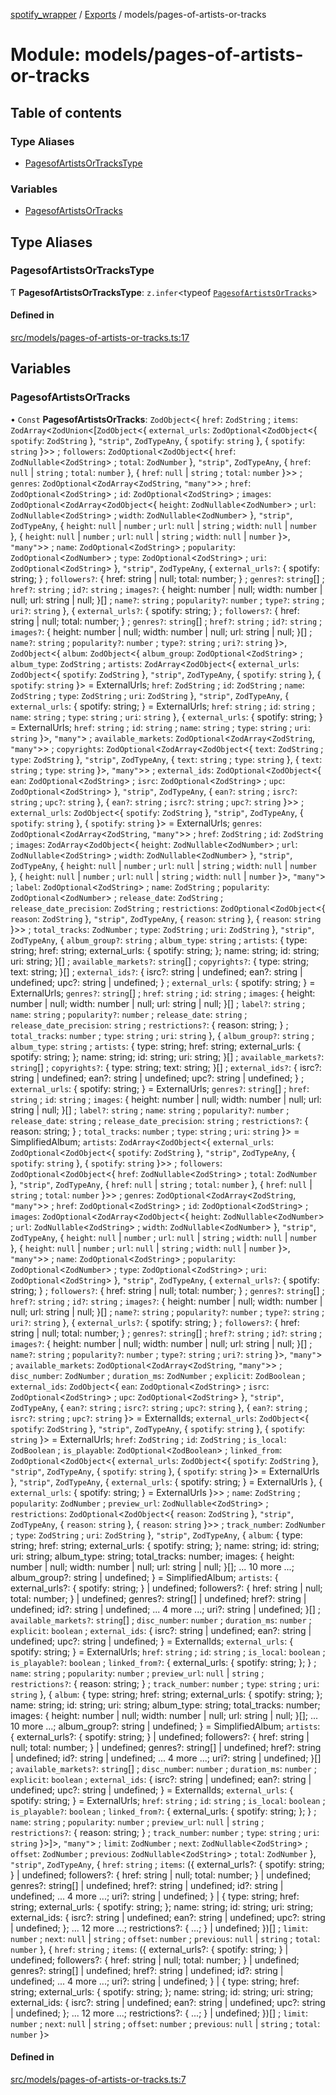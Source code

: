 [spotify_wrapper](../README.md) / [Exports](../modules.md) / models/pages-of-artists-or-tracks

# Module: models/pages-of-artists-or-tracks

## Table of contents

### Type Aliases

- [PagesofArtistsOrTracksType](models_pages_of_artists_or_tracks.md#pagesofartistsortrackstype)

### Variables

- [PagesofArtistsOrTracks](models_pages_of_artists_or_tracks.md#pagesofartistsortracks)

## Type Aliases

### PagesofArtistsOrTracksType

Ƭ **PagesofArtistsOrTracksType**: `z.infer`<typeof [`PagesofArtistsOrTracks`](models_pages_of_artists_or_tracks.md#pagesofartistsortracks)\>

#### Defined in

[src/models/pages-of-artists-or-tracks.ts:17](https://github.com/XzavierDunn/spotify-wrapper-ts/blob/259550e/src/models/pages-of-artists-or-tracks.ts#L17)

## Variables

### PagesofArtistsOrTracks

• `Const` **PagesofArtistsOrTracks**: `ZodObject`<{ `href`: `ZodString` ; `items`: `ZodArray`<`ZodUnion`<[`ZodObject`<{ `external_urls`: `ZodOptional`<`ZodObject`<{ `spotify`: `ZodString`  }, ``"strip"``, `ZodTypeAny`, { `spotify`: `string`  }, { `spotify`: `string`  }\>\> ; `followers`: `ZodOptional`<`ZodObject`<{ `href`: `ZodNullable`<`ZodString`\> ; `total`: `ZodNumber`  }, ``"strip"``, `ZodTypeAny`, { `href`: ``null`` \| `string` ; `total`: `number`  }, { `href`: ``null`` \| `string` ; `total`: `number`  }\>\> ; `genres`: `ZodOptional`<`ZodArray`<`ZodString`, ``"many"``\>\> ; `href`: `ZodOptional`<`ZodString`\> ; `id`: `ZodOptional`<`ZodString`\> ; `images`: `ZodOptional`<`ZodArray`<`ZodObject`<{ `height`: `ZodNullable`<`ZodNumber`\> ; `url`: `ZodNullable`<`ZodString`\> ; `width`: `ZodNullable`<`ZodNumber`\>  }, ``"strip"``, `ZodTypeAny`, { `height`: ``null`` \| `number` ; `url`: ``null`` \| `string` ; `width`: ``null`` \| `number`  }, { `height`: ``null`` \| `number` ; `url`: ``null`` \| `string` ; `width`: ``null`` \| `number`  }\>, ``"many"``\>\> ; `name`: `ZodOptional`<`ZodString`\> ; `popularity`: `ZodOptional`<`ZodNumber`\> ; `type`: `ZodOptional`<`ZodString`\> ; `uri`: `ZodOptional`<`ZodString`\>  }, ``"strip"``, `ZodTypeAny`, { `external_urls?`: { spotify: string; } ; `followers?`: { href: string \| null; total: number; } ; `genres?`: `string`[] ; `href?`: `string` ; `id?`: `string` ; `images?`: { height: number \| null; width: number \| null; url: string \| null; }[] ; `name?`: `string` ; `popularity?`: `number` ; `type?`: `string` ; `uri?`: `string`  }, { `external_urls?`: { spotify: string; } ; `followers?`: { href: string \| null; total: number; } ; `genres?`: `string`[] ; `href?`: `string` ; `id?`: `string` ; `images?`: { height: number \| null; width: number \| null; url: string \| null; }[] ; `name?`: `string` ; `popularity?`: `number` ; `type?`: `string` ; `uri?`: `string`  }\>, `ZodObject`<{ `album`: `ZodObject`<{ `album_group`: `ZodOptional`<`ZodString`\> ; `album_type`: `ZodString` ; `artists`: `ZodArray`<`ZodObject`<{ `external_urls`: `ZodObject`<{ `spotify`: `ZodString`  }, ``"strip"``, `ZodTypeAny`, { `spotify`: `string`  }, { `spotify`: `string`  }\> = ExternalUrls; `href`: `ZodString` ; `id`: `ZodString` ; `name`: `ZodString` ; `type`: `ZodString` ; `uri`: `ZodString`  }, ``"strip"``, `ZodTypeAny`, { `external_urls`: { spotify: string; } = ExternalUrls; `href`: `string` ; `id`: `string` ; `name`: `string` ; `type`: `string` ; `uri`: `string`  }, { `external_urls`: { spotify: string; } = ExternalUrls; `href`: `string` ; `id`: `string` ; `name`: `string` ; `type`: `string` ; `uri`: `string`  }\>, ``"many"``\> ; `available_markets`: `ZodOptional`<`ZodArray`<`ZodString`, ``"many"``\>\> ; `copyrights`: `ZodOptional`<`ZodArray`<`ZodObject`<{ `text`: `ZodString` ; `type`: `ZodString`  }, ``"strip"``, `ZodTypeAny`, { `text`: `string` ; `type`: `string`  }, { `text`: `string` ; `type`: `string`  }\>, ``"many"``\>\> ; `external_ids`: `ZodOptional`<`ZodObject`<{ `ean`: `ZodOptional`<`ZodString`\> ; `isrc`: `ZodOptional`<`ZodString`\> ; `upc`: `ZodOptional`<`ZodString`\>  }, ``"strip"``, `ZodTypeAny`, { `ean?`: `string` ; `isrc?`: `string` ; `upc?`: `string`  }, { `ean?`: `string` ; `isrc?`: `string` ; `upc?`: `string`  }\>\> ; `external_urls`: `ZodObject`<{ `spotify`: `ZodString`  }, ``"strip"``, `ZodTypeAny`, { `spotify`: `string`  }, { `spotify`: `string`  }\> = ExternalUrls; `genres`: `ZodOptional`<`ZodArray`<`ZodString`, ``"many"``\>\> ; `href`: `ZodString` ; `id`: `ZodString` ; `images`: `ZodArray`<`ZodObject`<{ `height`: `ZodNullable`<`ZodNumber`\> ; `url`: `ZodNullable`<`ZodString`\> ; `width`: `ZodNullable`<`ZodNumber`\>  }, ``"strip"``, `ZodTypeAny`, { `height`: ``null`` \| `number` ; `url`: ``null`` \| `string` ; `width`: ``null`` \| `number`  }, { `height`: ``null`` \| `number` ; `url`: ``null`` \| `string` ; `width`: ``null`` \| `number`  }\>, ``"many"``\> ; `label`: `ZodOptional`<`ZodString`\> ; `name`: `ZodString` ; `popularity`: `ZodOptional`<`ZodNumber`\> ; `release_date`: `ZodString` ; `release_date_precision`: `ZodString` ; `restrictions`: `ZodOptional`<`ZodObject`<{ `reason`: `ZodString`  }, ``"strip"``, `ZodTypeAny`, { `reason`: `string`  }, { `reason`: `string`  }\>\> ; `total_tracks`: `ZodNumber` ; `type`: `ZodString` ; `uri`: `ZodString`  }, ``"strip"``, `ZodTypeAny`, { `album_group?`: `string` ; `album_type`: `string` ; `artists`: { type: string; href: string; external\_urls: { spotify: string; }; name: string; id: string; uri: string; }[] ; `available_markets?`: `string`[] ; `copyrights?`: { type: string; text: string; }[] ; `external_ids?`: { isrc?: string \| undefined; ean?: string \| undefined; upc?: string \| undefined; } ; `external_urls`: { spotify: string; } = ExternalUrls; `genres?`: `string`[] ; `href`: `string` ; `id`: `string` ; `images`: { height: number \| null; width: number \| null; url: string \| null; }[] ; `label?`: `string` ; `name`: `string` ; `popularity?`: `number` ; `release_date`: `string` ; `release_date_precision`: `string` ; `restrictions?`: { reason: string; } ; `total_tracks`: `number` ; `type`: `string` ; `uri`: `string`  }, { `album_group?`: `string` ; `album_type`: `string` ; `artists`: { type: string; href: string; external\_urls: { spotify: string; }; name: string; id: string; uri: string; }[] ; `available_markets?`: `string`[] ; `copyrights?`: { type: string; text: string; }[] ; `external_ids?`: { isrc?: string \| undefined; ean?: string \| undefined; upc?: string \| undefined; } ; `external_urls`: { spotify: string; } = ExternalUrls; `genres?`: `string`[] ; `href`: `string` ; `id`: `string` ; `images`: { height: number \| null; width: number \| null; url: string \| null; }[] ; `label?`: `string` ; `name`: `string` ; `popularity?`: `number` ; `release_date`: `string` ; `release_date_precision`: `string` ; `restrictions?`: { reason: string; } ; `total_tracks`: `number` ; `type`: `string` ; `uri`: `string`  }\> = SimplifiedAlbum; `artists`: `ZodArray`<`ZodObject`<{ `external_urls`: `ZodOptional`<`ZodObject`<{ `spotify`: `ZodString`  }, ``"strip"``, `ZodTypeAny`, { `spotify`: `string`  }, { `spotify`: `string`  }\>\> ; `followers`: `ZodOptional`<`ZodObject`<{ `href`: `ZodNullable`<`ZodString`\> ; `total`: `ZodNumber`  }, ``"strip"``, `ZodTypeAny`, { `href`: ``null`` \| `string` ; `total`: `number`  }, { `href`: ``null`` \| `string` ; `total`: `number`  }\>\> ; `genres`: `ZodOptional`<`ZodArray`<`ZodString`, ``"many"``\>\> ; `href`: `ZodOptional`<`ZodString`\> ; `id`: `ZodOptional`<`ZodString`\> ; `images`: `ZodOptional`<`ZodArray`<`ZodObject`<{ `height`: `ZodNullable`<`ZodNumber`\> ; `url`: `ZodNullable`<`ZodString`\> ; `width`: `ZodNullable`<`ZodNumber`\>  }, ``"strip"``, `ZodTypeAny`, { `height`: ``null`` \| `number` ; `url`: ``null`` \| `string` ; `width`: ``null`` \| `number`  }, { `height`: ``null`` \| `number` ; `url`: ``null`` \| `string` ; `width`: ``null`` \| `number`  }\>, ``"many"``\>\> ; `name`: `ZodOptional`<`ZodString`\> ; `popularity`: `ZodOptional`<`ZodNumber`\> ; `type`: `ZodOptional`<`ZodString`\> ; `uri`: `ZodOptional`<`ZodString`\>  }, ``"strip"``, `ZodTypeAny`, { `external_urls?`: { spotify: string; } ; `followers?`: { href: string \| null; total: number; } ; `genres?`: `string`[] ; `href?`: `string` ; `id?`: `string` ; `images?`: { height: number \| null; width: number \| null; url: string \| null; }[] ; `name?`: `string` ; `popularity?`: `number` ; `type?`: `string` ; `uri?`: `string`  }, { `external_urls?`: { spotify: string; } ; `followers?`: { href: string \| null; total: number; } ; `genres?`: `string`[] ; `href?`: `string` ; `id?`: `string` ; `images?`: { height: number \| null; width: number \| null; url: string \| null; }[] ; `name?`: `string` ; `popularity?`: `number` ; `type?`: `string` ; `uri?`: `string`  }\>, ``"many"``\> ; `available_markets`: `ZodOptional`<`ZodArray`<`ZodString`, ``"many"``\>\> ; `disc_number`: `ZodNumber` ; `duration_ms`: `ZodNumber` ; `explicit`: `ZodBoolean` ; `external_ids`: `ZodObject`<{ `ean`: `ZodOptional`<`ZodString`\> ; `isrc`: `ZodOptional`<`ZodString`\> ; `upc`: `ZodOptional`<`ZodString`\>  }, ``"strip"``, `ZodTypeAny`, { `ean?`: `string` ; `isrc?`: `string` ; `upc?`: `string`  }, { `ean?`: `string` ; `isrc?`: `string` ; `upc?`: `string`  }\> = ExternalIds; `external_urls`: `ZodObject`<{ `spotify`: `ZodString`  }, ``"strip"``, `ZodTypeAny`, { `spotify`: `string`  }, { `spotify`: `string`  }\> = ExternalUrls; `href`: `ZodString` ; `id`: `ZodString` ; `is_local`: `ZodBoolean` ; `is_playable`: `ZodOptional`<`ZodBoolean`\> ; `linked_from`: `ZodOptional`<`ZodObject`<{ `external_urls`: `ZodObject`<{ `spotify`: `ZodString`  }, ``"strip"``, `ZodTypeAny`, { `spotify`: `string`  }, { `spotify`: `string`  }\> = ExternalUrls }, ``"strip"``, `ZodTypeAny`, { `external_urls`: { spotify: string; } = ExternalUrls }, { `external_urls`: { spotify: string; } = ExternalUrls }\>\> ; `name`: `ZodString` ; `popularity`: `ZodNumber` ; `preview_url`: `ZodNullable`<`ZodString`\> ; `restrictions`: `ZodOptional`<`ZodObject`<{ `reason`: `ZodString`  }, ``"strip"``, `ZodTypeAny`, { `reason`: `string`  }, { `reason`: `string`  }\>\> ; `track_number`: `ZodNumber` ; `type`: `ZodString` ; `uri`: `ZodString`  }, ``"strip"``, `ZodTypeAny`, { `album`: { type: string; href: string; external\_urls: { spotify: string; }; name: string; id: string; uri: string; album\_type: string; total\_tracks: number; images: { height: number \| null; width: number \| null; url: string \| null; }[]; ... 10 more ...; album\_group?: string \| undefined; } = SimplifiedAlbum; `artists`: { external\_urls?: { spotify: string; } \| undefined; followers?: { href: string \| null; total: number; } \| undefined; genres?: string[] \| undefined; href?: string \| undefined; id?: string \| undefined; ... 4 more ...; uri?: string \| undefined; }[] ; `available_markets?`: `string`[] ; `disc_number`: `number` ; `duration_ms`: `number` ; `explicit`: `boolean` ; `external_ids`: { isrc?: string \| undefined; ean?: string \| undefined; upc?: string \| undefined; } = ExternalIds; `external_urls`: { spotify: string; } = ExternalUrls; `href`: `string` ; `id`: `string` ; `is_local`: `boolean` ; `is_playable?`: `boolean` ; `linked_from?`: { external\_urls: { spotify: string; }; } ; `name`: `string` ; `popularity`: `number` ; `preview_url`: ``null`` \| `string` ; `restrictions?`: { reason: string; } ; `track_number`: `number` ; `type`: `string` ; `uri`: `string`  }, { `album`: { type: string; href: string; external\_urls: { spotify: string; }; name: string; id: string; uri: string; album\_type: string; total\_tracks: number; images: { height: number \| null; width: number \| null; url: string \| null; }[]; ... 10 more ...; album\_group?: string \| undefined; } = SimplifiedAlbum; `artists`: { external\_urls?: { spotify: string; } \| undefined; followers?: { href: string \| null; total: number; } \| undefined; genres?: string[] \| undefined; href?: string \| undefined; id?: string \| undefined; ... 4 more ...; uri?: string \| undefined; }[] ; `available_markets?`: `string`[] ; `disc_number`: `number` ; `duration_ms`: `number` ; `explicit`: `boolean` ; `external_ids`: { isrc?: string \| undefined; ean?: string \| undefined; upc?: string \| undefined; } = ExternalIds; `external_urls`: { spotify: string; } = ExternalUrls; `href`: `string` ; `id`: `string` ; `is_local`: `boolean` ; `is_playable?`: `boolean` ; `linked_from?`: { external\_urls: { spotify: string; }; } ; `name`: `string` ; `popularity`: `number` ; `preview_url`: ``null`` \| `string` ; `restrictions?`: { reason: string; } ; `track_number`: `number` ; `type`: `string` ; `uri`: `string`  }\>]\>, ``"many"``\> ; `limit`: `ZodNumber` ; `next`: `ZodNullable`<`ZodString`\> ; `offset`: `ZodNumber` ; `previous`: `ZodNullable`<`ZodString`\> ; `total`: `ZodNumber`  }, ``"strip"``, `ZodTypeAny`, { `href`: `string` ; `items`: ({ external\_urls?: { spotify: string; } \| undefined; followers?: { href: string \| null; total: number; } \| undefined; genres?: string[] \| undefined; href?: string \| undefined; id?: string \| undefined; ... 4 more ...; uri?: string \| undefined; } \| { type: string; href: string; external\_urls: { spotify: string; }; name: string; id: string; uri: string; external\_ids: { isrc?: string \| undefined; ean?: string \| undefined; upc?: string \| undefined; }; ... 12 more ...; restrictions?: { ...; } \| undefined; })[] ; `limit`: `number` ; `next`: ``null`` \| `string` ; `offset`: `number` ; `previous`: ``null`` \| `string` ; `total`: `number`  }, { `href`: `string` ; `items`: ({ external\_urls?: { spotify: string; } \| undefined; followers?: { href: string \| null; total: number; } \| undefined; genres?: string[] \| undefined; href?: string \| undefined; id?: string \| undefined; ... 4 more ...; uri?: string \| undefined; } \| { type: string; href: string; external\_urls: { spotify: string; }; name: string; id: string; uri: string; external\_ids: { isrc?: string \| undefined; ean?: string \| undefined; upc?: string \| undefined; }; ... 12 more ...; restrictions?: { ...; } \| undefined; })[] ; `limit`: `number` ; `next`: ``null`` \| `string` ; `offset`: `number` ; `previous`: ``null`` \| `string` ; `total`: `number`  }\>

#### Defined in

[src/models/pages-of-artists-or-tracks.ts:7](https://github.com/XzavierDunn/spotify-wrapper-ts/blob/259550e/src/models/pages-of-artists-or-tracks.ts#L7)
